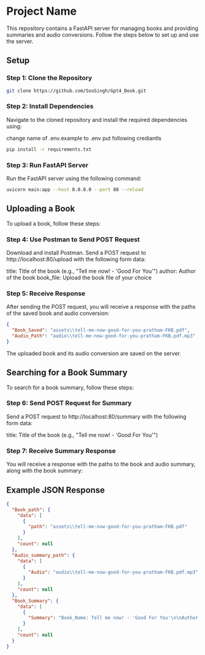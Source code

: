 # Project Name

This repository contains a FastAPI server for managing books and providing summaries and audio conversions. Follow the steps below to set up and use the server.

## Setup

### Step 1: Clone the Repository

```bash
git clone https://github.com/SouSingh/Gpt4_Book.git
```

### Step 2: Install Dependencies

Navigate to the cloned repository and install the required dependencies using:

change name of .env.example to .env 
put following crediantls

```bash
pip install -r requirements.txt
```

### Step 3: Run FastAPI Server

Run the FastAPI server using the following command:

```bash
uvicorn main:app --host 0.0.0.0 --port 80 --reload
```

## Uploading a Book
To upload a book, follow these steps:

### Step 4: Use Postman to Send POST Request

Download and install Postman. Send a POST request to http://localhost:80/upload with the following form data:

title: Title of the book (e.g., "Tell me now! - 'Good For You'")
author: Author of the book
book_file: Upload the book file of your choice

### Step 5: Receive Response

After sending the POST request, you will receive a response with the paths of the saved book and audio conversion:

```json
{
  "Book_Saved": "assets\\tell-me-now-good-for-you-pratham-FKB.pdf",
  "Audio_Path": "audio\\tell-me-now-good-for-you-pratham-FKB.pdf.mp3"
}
```

The uploaded book and its audio conversion are saved on the server.

## Searching for a Book Summary

To search for a book summary, follow these steps:

### Step 6: Send POST Request for Summary
Send a POST request to http://localhost:80/summary with the following form data:

title: Title of the book (e.g., "Tell me now! - 'Good For You'")

### Step 7: Receive Summary Response

You will receive a response with the paths to the book and audio summary, along with the book summary:

## Example JSON Response

```json
{
  "Book_path": {
    "data": [
      {
        "path": "assets\\tell-me-now-good-for-you-pratham-FKB.pdf"
      }
    ],
    "count": null
  },
  "Audio_summary_path": {
    "data": [
      {
        "Audio": "audio\\tell-me-now-good-for-you-pratham-FKB.pdf.mp3"
      }
    ],
    "count": null
  },
  "Book_Summary": {
    "data": [
      {
        "Summary": "Book_Name: Tell me now! - 'Good For You'\n\nAuthor:\n- Madhav Chavan\n\nSummary:\n- \"Tell me now! - 'Good For You'\" is a children's book that uses a question-and-answer format to teach kids about healthy daily habits and listening to guidance from elders. Topics covered include the importance of regular school attendance, daily bathing, avoiding excessive sun exposure, not staying up late, and getting enough sleep. The book emphasizes that these practices are beneficial for one's well-being. The content is presented in a simple and engaging manner suitable for young readers beginning to read.\n\nTranscription: Tell me now! - 'Good For You'"
      }
    ],
    "count": null
  }
}
```

